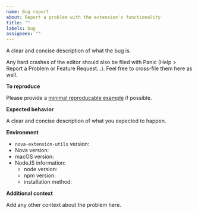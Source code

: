 ```yaml
---
name: Bug report
about: Report a problem with the extension's functionality
title: ""
labels: bug
assignees: ""
---
```


A clear and concise description of what the bug is.

Any hard crashes of the editor should also be filed with Panic (Help > Report a Problem or Feature Request...). Feel free to cross-file them here as well.

**To reproduce**

Please provide a [minimal reproducable example](https://stackoverflow.com/help/minimal-reproducible-example) if possible.

**Expected behavior**

A clear and concise description of what you expected to happen.

**Environment**

- `nova-extension-utils` version: <!-- e.g. 1.2.2 -->
- Nova version: <!-- [e.g. 2 (213794)] get this from Nova > About Nova -->
- macOS version: <!-- [e.g. 10.15.5 (19F101)] get this from  > About This Mac -->
- NodeJS information:
  - node version: <!-- [e.g. v14.4.0] get this by running `node --version` in your terminal -->
  - npm version: <!-- [e.g. 6.14.4] get this by running `npm --version` in your terminal -->
  - installation method: <!-- e.g. homebrew, nvm, built from source, etc -->

**Additional context**

Add any other context about the problem here.
